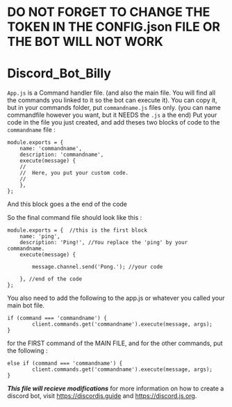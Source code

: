 # DO NOT FORGET TO CHANGE THE TOKEN IN THE CONFIG.json FILE OR THE BOT WILL NOT WORK

# Discord_Bot_Billy
`App.js` is a Command handler file. (and also the main file. You will find all the commands you linked to it so the bot can execute it). You can copy it, but in your commands folder, put `commandname.js`  files only. (you can name commandfile however you want, but it NEEDS the `.js` a the end) Put your code in the file you just created, and add theses two blocks of code to the `commandname` file : 
```
module.exports = {
    name: 'commandname',
    description: 'commandname',
    execute(message) {
    //
    // 	Here, you put your custom code.
    //
    },
};
```

And this block goes a the end of the code

So the final command file should look like this :

```
module.exports = {  //this is the first block
	name: 'ping',
	description: 'Ping!', //You replace the 'ping' by your commandname.
	execute(message) {         

		message.channel.send('Pong.'); //your code

	}, //end of the code
};
```

You also need to add the following to the app.js or whatever you called your main bot file.
```
if (command === 'commandname') {
		client.commands.get('commandname').execute(message, args);
}
```
for the FIRST command of the MAIN FILE, and for the other commands, put the following :
```
else if (command === 'commandname') {
		client.commands.get('commandname').execute(message, args);
}
```

***This file will recieve modifications***
for more information on how to create a discord bot, visit https://discordjs.guide and https://discord.js.org.
